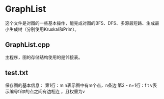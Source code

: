 # GraphList
这个文件是对图的一些基本操作，能完成对图的BFS、DFS、多源最短路、生成最小生成树（分别使用Kruskal和Prim）。

## GraphList.cpp
主程序，图的存储结构使用的是邻接表。

## test.txt
保存图的基本信息：
第1行：m n表示图中有m个点，n条边
第2 - n+1行：f t v表示编号f和t的点之间有边相连 ，且权重为v